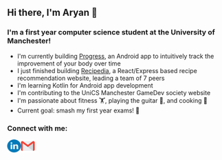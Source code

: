 ## Hi there, I'm Aryan 👋

### I'm a first year computer science student at the University of Manchester!

- I'm currently building [Progress](https://github.com/ary4n99/Progress), an Android app to intuitively track the improvement of your body over time
- I just finished building [Recipedia](https://github.com/W8-Recipedia/Recipedia), a React/Express based recipe recommendation website, leading a team of 7 peers
- I'm learning Kotlin for Android app development
- I'm contributing to the UniCS Manchester GameDev society website
- I'm passionate about fitness 🏋️‍, playing the guitar 🎸, and cooking 🥘
- Current goal: smash my first year exams! 👊

### Connect with me:

[<img align="left" alt="LinkedIn" width="32px" height="30px" src="assets/linkedin.png"/>](https://linkedin.com/in/aryan-a/)
[<img align="left" alt="Email" width="32px" height="30px" src="assets/gmail.png"/>](mailto:ary4n99@gmail.com)
